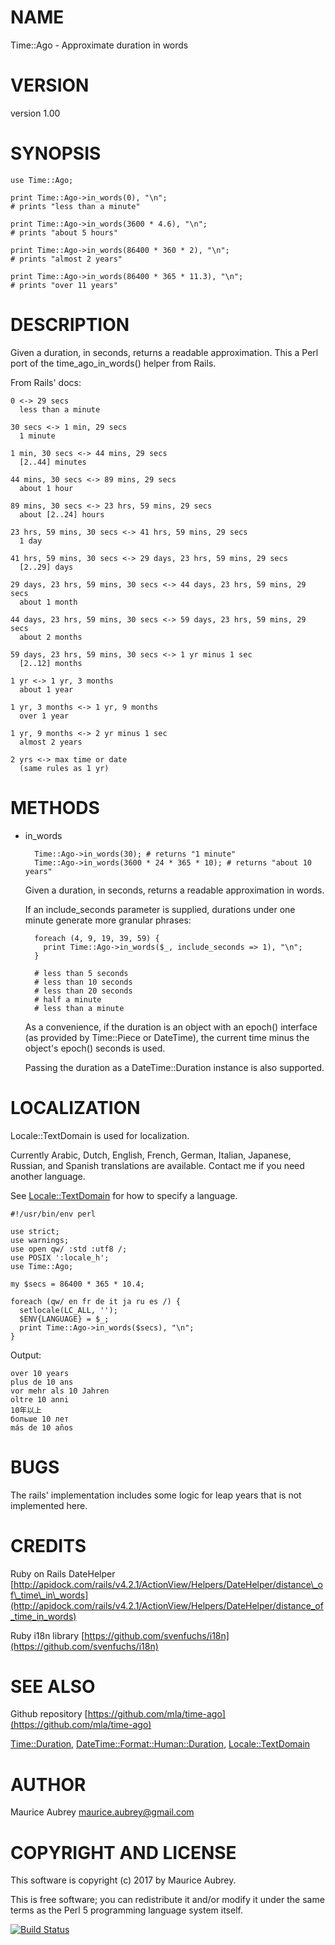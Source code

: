# NAME

Time::Ago - Approximate duration in words

# VERSION

version 1.00

# SYNOPSIS

    use Time::Ago;

    print Time::Ago->in_words(0), "\n";
    # prints "less than a minute"

    print Time::Ago->in_words(3600 * 4.6), "\n";
    # prints "about 5 hours"
    
    print Time::Ago->in_words(86400 * 360 * 2), "\n";
    # prints "almost 2 years"
    
    print Time::Ago->in_words(86400 * 365 * 11.3), "\n";
    # prints "over 11 years"

# DESCRIPTION

Given a duration, in seconds, returns a readable approximation.
This a Perl port of the time\_ago\_in\_words() helper from Rails.

From Rails' docs:

    0 <-> 29 secs
      less than a minute

    30 secs <-> 1 min, 29 secs
      1 minute

    1 min, 30 secs <-> 44 mins, 29 secs
      [2..44] minutes

    44 mins, 30 secs <-> 89 mins, 29 secs
      about 1 hour

    89 mins, 30 secs <-> 23 hrs, 59 mins, 29 secs
      about [2..24] hours

    23 hrs, 59 mins, 30 secs <-> 41 hrs, 59 mins, 29 secs
      1 day

    41 hrs, 59 mins, 30 secs <-> 29 days, 23 hrs, 59 mins, 29 secs
      [2..29] days

    29 days, 23 hrs, 59 mins, 30 secs <-> 44 days, 23 hrs, 59 mins, 29 secs
      about 1 month

    44 days, 23 hrs, 59 mins, 30 secs <-> 59 days, 23 hrs, 59 mins, 29 secs
      about 2 months

    59 days, 23 hrs, 59 mins, 30 secs <-> 1 yr minus 1 sec
      [2..12] months

    1 yr <-> 1 yr, 3 months
      about 1 year

    1 yr, 3 months <-> 1 yr, 9 months
      over 1 year

    1 yr, 9 months <-> 2 yr minus 1 sec
      almost 2 years

    2 yrs <-> max time or date
      (same rules as 1 yr)

# METHODS

- in\_words 

        Time::Ago->in_words(30); # returns "1 minute"
        Time::Ago->in_words(3600 * 24 * 365 * 10); # returns "about 10 years"

    Given a duration, in seconds, returns a readable approximation in words.

    If an include\_seconds parameter is supplied, durations under one minute
    generate more granular phrases:

        foreach (4, 9, 19, 39, 59) {
          print Time::Ago->in_words($_, include_seconds => 1), "\n";
        }

        # less than 5 seconds
        # less than 10 seconds
        # less than 20 seconds
        # half a minute
        # less than a minute

    As a convenience, if the duration is an object with an epoch() interface
    (as provided by Time::Piece or DateTime), the current time minus the
    object's epoch() seconds is used.

    Passing the duration as a DateTime::Duration instance is also supported.

# LOCALIZATION

Locale::TextDomain is used for localization.

Currently Arabic, Dutch, English, French, German, Italian, Japanese, Russian,
and Spanish translations are available. Contact me if you need another
language.

See [Locale::TextDomain](https://metacpan.org/pod/Locale::TextDomain) for how to specify a language.

    #!/usr/bin/env perl
    
    use strict;
    use warnings;
    use open qw/ :std :utf8 /;
    use POSIX ':locale_h';
    use Time::Ago;
    
    my $secs = 86400 * 365 * 10.4;
    
    foreach (qw/ en fr de it ja ru es /) {
      setlocale(LC_ALL, '');
      $ENV{LANGUAGE} = $_;
      print Time::Ago->in_words($secs), "\n";
    }

Output:

    over 10 years
    plus de 10 ans
    vor mehr als 10 Jahren
    oltre 10 anni
    10年以上
    больше 10 лет
    más de 10 años

# BUGS

The rails' implementation includes some logic for leap years that is not
implemented here.

# CREDITS

Ruby on Rails DateHelper
[http://apidock.com/rails/v4.2.1/ActionView/Helpers/DateHelper/distance\_of\_time\_in\_words](http://apidock.com/rails/v4.2.1/ActionView/Helpers/DateHelper/distance_of_time_in_words)

Ruby i18n library
[https://github.com/svenfuchs/i18n](https://github.com/svenfuchs/i18n)

# SEE ALSO

Github repository [https://github.com/mla/time-ago](https://github.com/mla/time-ago)

[Time::Duration](https://metacpan.org/pod/Time::Duration), [DateTime::Format::Human::Duration](https://metacpan.org/pod/DateTime::Format::Human::Duration), [Locale::TextDomain](https://metacpan.org/pod/Locale::TextDomain)

# AUTHOR

Maurice Aubrey <maurice.aubrey@gmail.com>

# COPYRIGHT AND LICENSE

This software is copyright (c) 2017 by Maurice Aubrey.

This is free software; you can redistribute it and/or modify it under
the same terms as the Perl 5 programming language system itself.

[![Build Status](https://travis-ci.org/mla/time-ago.svg?branch=master)](https://travis-ci.org/mla/time-ago)

